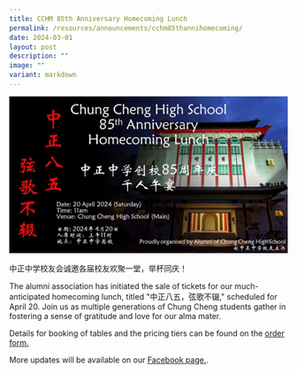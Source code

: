 ```yaml
---
title: CCHM 85th Anniversary Homecoming Lunch
permalink: /resources/announcements/cchm85thannihomecoming/
date: 2024-03-01
layout: post
description: ""
image: ""
variant: markdown
---
```

<img src="/images/CC85_02.png" alt="CC85AnniHomeComingLunch" style="width:600px">


中正中学校友会诚邀各届校友欢聚一堂，举杯同庆！

The alumni association has initiated the sale of tickets for our much-anticipated homecoming lunch, titled "中正八五，弦歌不辍," scheduled for April 20. Join us as multiple generations of Chung Cheng students gather in fostering a sense of gratitude and love for our alma mater. 

Details for booking of tables and the pricing tiers can be found on the [order form.](https://drive.google.com/file/d/1l7XJDDS5s2CP2oc7R8xa1l_kQenie95w/view)

More updates will be available on our [Facebook page.](facebook.com/chungchenghighmain).
